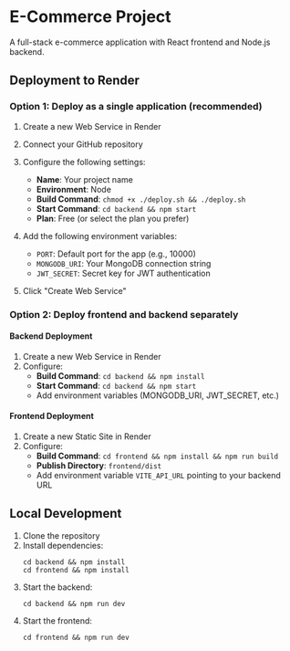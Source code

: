 # E-Commerce Project

A full-stack e-commerce application with React frontend and Node.js backend.

## Deployment to Render

### Option 1: Deploy as a single application (recommended)

1. Create a new Web Service in Render
2. Connect your GitHub repository
3. Configure the following settings:
   - **Name**: Your project name
   - **Environment**: Node
   - **Build Command**: `chmod +x ./deploy.sh && ./deploy.sh`
   - **Start Command**: `cd backend && npm start`
   - **Plan**: Free (or select the plan you prefer)

4. Add the following environment variables:
   - `PORT`: Default port for the app (e.g., 10000)
   - `MONGODB_URI`: Your MongoDB connection string
   - `JWT_SECRET`: Secret key for JWT authentication

5. Click "Create Web Service"

### Option 2: Deploy frontend and backend separately

#### Backend Deployment
1. Create a new Web Service in Render
2. Configure:
   - **Build Command**: `cd backend && npm install`
   - **Start Command**: `cd backend && npm start`
   - Add environment variables (MONGODB_URI, JWT_SECRET, etc.)

#### Frontend Deployment
1. Create a new Static Site in Render
2. Configure:
   - **Build Command**: `cd frontend && npm install && npm run build`
   - **Publish Directory**: `frontend/dist`
   - Add environment variable `VITE_API_URL` pointing to your backend URL

## Local Development

1. Clone the repository
2. Install dependencies:
   ```
   cd backend && npm install
   cd frontend && npm install
   ```
3. Start the backend:
   ```
   cd backend && npm run dev
   ```
4. Start the frontend:
   ```
   cd frontend && npm run dev
   ``` 